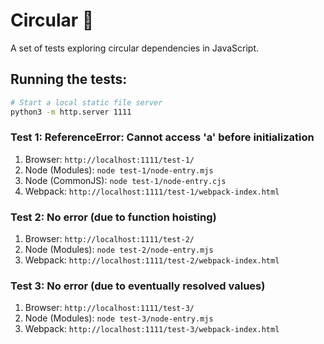 # Circular 🔄

A set of tests exploring circular dependencies in JavaScript.

## Running the tests:

```bash
# Start a local static file server
python3 -m http.server 1111
```

### Test 1: ReferenceError: Cannot access 'a' before initialization

1. Browser: `http://localhost:1111/test-1/`
2. Node (Modules): `node test-1/node-entry.mjs`
3. Node (CommonJS): `node test-1/node-entry.cjs`
4. Webpack: `http://localhost:1111/test-1/webpack-index.html`

### Test 2: No error (due to function hoisting)

1. Browser: `http://localhost:1111/test-2/`
2. Node (Modules): `node test-2/node-entry.mjs`
3. Webpack: `http://localhost:1111/test-2/webpack-index.html`

### Test 3: No error (due to eventually resolved values)

1. Browser: `http://localhost:1111/test-3/`
2. Node (Modules): `node test-3/node-entry.mjs`
3. Webpack: `http://localhost:1111/test-3/webpack-index.html`

